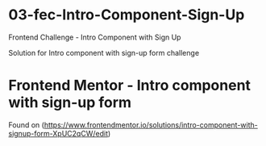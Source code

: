 # 03-fec-Intro-Component-Sign-Up

Frontend Challenge - Intro Component with Sign Up

Solution for Intro component with sign-up form challenge

# Frontend Mentor - Intro component with sign-up form

Found on (https://www.frontendmentor.io/solutions/intro-component-with-signup-form-XpUC2qCW/edit)
